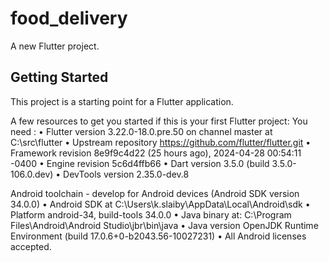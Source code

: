 # food_delivery

A new Flutter project.

## Getting Started

This project is a starting point for a Flutter application.

A few resources to get you started if this is your first Flutter project:
You need :
• Flutter version 3.22.0-18.0.pre.50 on channel master at C:\src\flutter
• Upstream repository https://github.com/flutter/flutter.git
• Framework revision 8e9f9c4d22 (25 hours ago), 2024-04-28 00:54:11 -0400
• Engine revision 5c6d4ffb66
• Dart version 3.5.0 (build 3.5.0-106.0.dev)
• DevTools version 2.35.0-dev.8

Android toolchain - develop for Android devices (Android SDK version 34.0.0)
• Android SDK at C:\Users\k.slaiby\AppData\Local\Android\sdk
• Platform android-34, build-tools 34.0.0
• Java binary at: C:\Program Files\Android\Android Studio\jbr\bin\java
• Java version OpenJDK Runtime Environment (build 17.0.6+0-b2043.56-10027231)
• All Android licenses accepted.